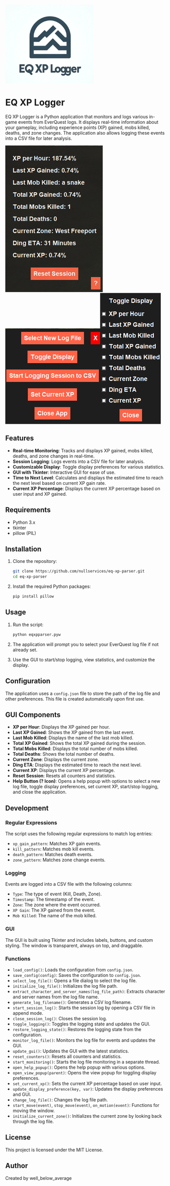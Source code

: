 ![EQ XP Logger Logo](assets/stupidlogo.png)

# EQ XP Logger

EQ XP Logger is a Python application that monitors and logs various in-game events from EverQuest logs. It displays real-time information about your gameplay, including experience points (XP) gained, mobs killed, deaths, and zone changes. The application also allows logging these events into a CSV file for later analysis.

![Screenshot](assets/mainwindow.png)![Screenshot](assets/optionswindow.png)![Screenshot](assets/displaytogglewindow.png)


## Features

- **Real-time Monitoring**: Tracks and displays XP gained, mobs killed, deaths, and zone changes in real-time.
- **Session Logging**: Logs events into a CSV file for later analysis.
- **Customizable Display**: Toggle display preferences for various statistics.
- **GUI with Tkinter**: Interactive GUI for ease of use.
- **Time to Next Level**: Calculates and displays the estimated time to reach the next level based on current XP gain rate.
- **Current XP Percentage**: Displays the current XP percentage based on user input and XP gained.

## Requirements

- Python 3.x
- tkinter
- pillow (PIL)

## Installation

1. Clone the repository:
    ```bash
    git clone https://github.com/nullservices/eq-xp-parser.git
    cd eq-xp-parser
    ```

2. Install the required Python packages:
    ```bash
    pip install pillow
    ```

## Usage

1. Run the script:
    ```bash
    python eqxpparser.pyw
    ```

2. The application will prompt you to select your EverQuest log file if not already set.
3. Use the GUI to start/stop logging, view statistics, and customize the display.

## Configuration

The application uses a `config.json` file to store the path of the log file and other preferences. This file is created automatically upon first use.

## GUI Components

- **XP per Hour**: Displays the XP gained per hour.
- **Last XP Gained**: Shows the XP gained from the last event.
- **Last Mob Killed**: Displays the name of the last mob killed.
- **Total XP Gained**: Shows the total XP gained during the session.
- **Total Mobs Killed**: Displays the total number of mobs killed.
- **Total Deaths**: Shows the total number of deaths.
- **Current Zone**: Displays the current zone.
- **Ding ETA**: Displays the estimated time to reach the next level.
- **Current XP**: Displays the current XP percentage.
- **Reset Session**: Resets all counters and statistics.
- **Help Button (? Icon)**: Opens a help popup with options to select a new log file, toggle display preferences, set current XP, start/stop logging, and close the application.

## Development

### Regular Expressions

The script uses the following regular expressions to match log entries:

- `xp_gain_pattern`: Matches XP gain events.
- `kill_pattern`: Matches mob kill events.
- `death_pattern`: Matches death events.
- `zone_pattern`: Matches zone change events.

### Logging

Events are logged into a CSV file with the following columns:

- `Type`: The type of event (Kill, Death, Zone).
- `Timestamp`: The timestamp of the event.
- `Zone`: The zone where the event occurred.
- `XP Gain`: The XP gained from the event.
- `Mob Killed`: The name of the mob killed.

### GUI

The GUI is built using Tkinter and includes labels, buttons, and custom styling. The window is transparent, always on top, and draggable.

### Functions

- `load_config()`: Loads the configuration from `config.json`.
- `save_config(config)`: Saves the configuration to `config.json`.
- `select_log_file()`: Opens a file dialog to select the log file.
- `initialize_log_file()`: Initializes the log file path.
- `extract_character_and_server_names(log_file_path)`: Extracts character and server names from the log file name.
- `generate_log_filename()`: Generates a CSV log filename.
- `start_session_log()`: Starts the session log by opening a CSV file in append mode.
- `close_session_log()`: Closes the session log.
- `toggle_logging()`: Toggles the logging state and updates the GUI.
- `restore_logging_state()`: Restores the logging state from the configuration.
- `monitor_log_file()`: Monitors the log file for events and updates the GUI.
- `update_gui()`: Updates the GUI with the latest statistics.
- `reset_counters()`: Resets all counters and statistics.
- `start_monitoring()`: Starts the log file monitoring in a separate thread.
- `open_help_popup()`: Opens the help popup with various options.
- `open_view_popup(parent)`: Opens the view popup for toggling display preferences.
- `set_current_xp()`: Sets the current XP percentage based on user input.
- `update_display_preference(key, var)`: Updates the display preferences and GUI.
- `change_log_file()`: Changes the log file path.
- `start_move(event)`, `stop_move(event)`, `on_motion(event)`: Functions for moving the window.
- `initialize_current_zone()`: Initializes the current zone by looking back through the log file.

## License

This project is licensed under the MIT License.

## Author

Created by well_below_average
